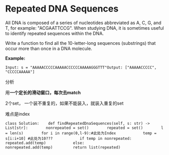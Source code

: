 # Repeated DNA Sequences

All DNA is composed of a series of nucleotides abbreviated as A, C, G, and T, for example: "ACGAATTCCG". When studying DNA, it is sometimes useful to identify repeated sequences within the DNA.

Write a function to find all the 10-letter-long sequences \(substrings\) that occur more than once in a DNA molecule.

**Example:**

```text
Input: s = "AAAAACCCCCAAAAACCCCCCAAAAAGGGTTT"Output: ["AAAAACCCCC", "CCCCCAAAAA"]
```

分析

用**一个定长的滑动窗口，每次去match**

2个set， 一个装不重复的，如果不能装入，就装入重复的set

难点是index

```text
class Solution:    def findRepeatedDnaSequences(self, s: str) -> List[str]:        nonrepeated = set()        repeated = set()        l = len(s)        for i in range(0,l-9):#此处为Index            temp = s[i:i+10] #此处为10???            if temp in nonrepeated:                repeated.add(temp)            else:                nonrepeated.add(temp)         return list(repeated)
```

